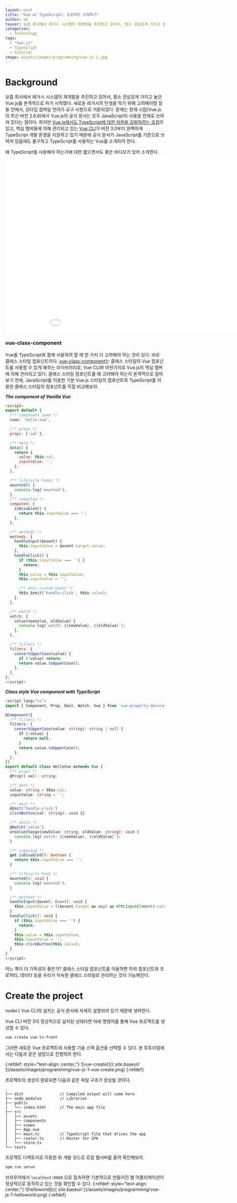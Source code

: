 ```yaml
---
layout: post
title: "Vue w/ TypeScript: 프로젝트 시작하기"
author: sk
teaser: 요즘 회사에서 레거시 시스템의 재개발을 추진하고 있어서, 평소 관심있게 가지고 놀던 Vue.js를 본격적으로 파기 시작했다. 새로운 레거시의 탄생을 막기 위해 고려해야할 점들 안에서, 강타입 컴파일 언어가 요구 사항으로 거론되었다. 문제는 현재 시점(Vue.js의 최신 버전 2.6.8)에서 Vue.js의 공식 문서는 모두 JavaScript의 사용을 전제로 쓰여져 있다는 점이다.
categories:
  - Technology
tags:
  - "Vue.js"
  - TypeScript
  - Tutorial
image: assets/images/programming/vue-js-1.jpg
---
```

# Background
요즘 회사에서 레거시 시스템의 재개발을 추진하고 있어서, 평소 관심있게 가지고 놀던 Vue.js를 본격적으로 파기 시작했다. 새로운 레거시의 탄생을 막기 위해 고려해야할 점들 안에서, 강타입 컴파일 언어가 요구 사항으로 거론되었다. 문제는 현재 시점(Vue.js의 최신 버전 2.6.8)에서 Vue.js의 공식 문서는 모두 JavaScript의 사용을 전제로 쓰여져 있다는 점이다. 하지만 [Vue.js에서도 TypeScript에 대한 지원을 강화하려는 조짐][2]이 있고, 핵심 멤버들에 의해 관리되고 있는 [Vue CLI][1]가 버전 3.0부터 완벽하게 TypeScript 개발 환경을 지원하고 있기 때문에 공식 문서가 JavaScript를 기준으로 쓰여져 있음에도 불구하고 TypeScript를 사용하는 Vue를 소개하려 한다.

왜 TypeScript를 사용해야 하는가에 대한 짧으면서도 좋은 비디오가 있어 소개한다.
<iframe width='970' height='546' src='//www.youtube.com/embed/wDYS6FIXkAc' frameborder='0' allowfullscreen></iframe>

### vue-class-component
Vue를 TypeScript와 함께 사용하려 할 때 한 가지 더 고려해야 하는 것이 있다. 바로 클래스 스타일 컴포넌트이다. [vue-class-component][3]는 클래스 스타일의 Vue 컴포넌트를 사용할 수 있게 해주는 라이브러리로, Vue CLI와 마찬가지로 Vue.js의 핵심 멤버에 의해 관리되고 있다. 클래스 스타일 컴포넌트를 왜 고려해야 하는지 본격적으로 알아보기 전에, JavaScript를 이용한 기본 Vue.js 스타일의 컴포넌트와 TypeScript를 이용한 클래스 스타일의 컴포넌트를 직접 비교해보자.

***The component of Vanilla Vue***
```js
<script>
export default {
  /** component name */
  name: 'hello-vue',

  /** props */
  props: ['val'],

  /** data */
  data() {
    return {
      value: this.val,
      inputValue: '',
    };
  },

  /** lifycycle hooks */
  mounted() {
    console.log('mounted');
  },
  /** computed */
  computed: {
    isDisabled() {
      return this.inputValue === '';
    },
  },

  /** methods */
  methods: {
    handleInput($event) {
      this.inputValue = $event.target.value;
    },
    handleClick() {
      if (this.inputValue === '') {
        return;
      }
      this.value = this.inputValue;
      this.inputValue = '';

      /** emit custom event */
      this.$emit('handle-click', this.value);
    },
  },

  /** watch */
  watch: {
    value(newValue, oldValue) {
      console.log(`watch: ${newValue}, ${oldValue}`);
    },
  },

  /** filters */
  filters: {
    convertUpperCase(value) {
      if (!value) return;
      return value.toUpperCase();
    },
  },
};
</script>
```

***Class style Vue component with TypeScript***
```ts
<script lang="ts">
import { Component, Prop, Emit, Watch, Vue } from 'vue-property-decorator';

@Component({
  /** filters */
  filters: {
    convertUpperCase(value: string): string | null {
      if (!value) {
        return null;
      }
      return value.toUpperCase();
    },
  },
})
export default class HelloVue extends Vue {
  /** props */
  @Prop() val!: string;

  /** data */
  value: string = this.val;
  inputValue: string = '';

  /** emit */
  @Emit('handle-click')
  clickButton(val: string): void {}

  /** watch */
  @Watch('value')
  onValueChange(newValue: string, oldValue: string): void {
    console.log(`watch: ${newValue}, ${oldValue}`);
  }

  /** computed */
  get isDisabled(): boolean {
    return this.inputValue === '';
  }

  /** lifecycle hook */
  mounted(): void {
    console.log('mounted');
  }

  /** methods */
  handleInput($event: Event): void {
    this.inputValue = (($event.target as any) as HTMLInputElement).value;
  }
  handleClick(): void {
    if (this.inputValue === '') {
      return;
    }
    this.value = this.inputValue;
    this.inputValue = '';
    this.clickButton(this.value);
  }
}
</script>
```

어느 쪽이 더 가독성이 좋은가? 클래스 스타일 컴포넌트를 이용하면 하위 컴포넌트와 프로퍼티, 데이터 등을 우리가 익숙한 클래스 스타일로 관리하는 것이 가능해진다.

# Create the project
node나 Vue CLI의 설치는 공식 문서에 자세히 설명되어 있기 때문에 생략한다.

Vue CLI 버전 3이 정상적으로 설치된 상태라면 아래 명령어를 통해 Vue 프로젝트를 생성할 수 있다.
```bash
vue create vue-ts-front
```
그러면 새로운 Vue 프로젝트에 사용할 기술 스택 옵션을 선택할 수 있다. 본 튜토리얼에서는 다음과 같은 설정으로 진행하려 한다.

{:refdef: style="text-align: center;"}
![vue-create]({{ site.baseurl }}/assets/images/programming/vue-js-1-vue-create.png)
{:refdef}

프로젝트의 생성이 완료되면 다음과 같은 파일 구조가 완성될 것이다.
```
.
├── dist                // Compiled output will come here
├── node_modules        // Libraries
├── public
│   └── index.html      // The main app file
├── src
│   ├── assets
│   ├── components
│   ├── views
│   ├── App.vue
│   ├── main.ts         // TypeScript file that drives the app
│   ├── router.ts       // Router for SPA
│   └── store.ts
└── tests
```

프로젝트 디렉토리로 이동한 뒤 개발 모드로 로컬 웹서버를 올려 확인해보자.
```bash
npm run serve
```

브라우저에서 `localhost:8080` 으로 접속하면 기본적으로 만들어진 웹 어플리케이션이 정상적으로 동작하고 있는 것을 확인할 수 있다.
{:refdef: style="text-align: center;"}
![helloworld]({{ site.baseurl }}/assets/images/programming/vue-js-1-helloworld.png)
{:refdef}

[1]: https://cli.vuejs.org/
[2]: https://vuejs.org/v2/guide/typescript.html
[3]: https://github.com/vuejs/vue-class-component